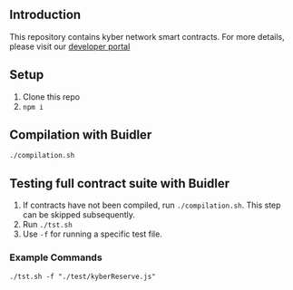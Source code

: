 ## Introduction
This repository contains kyber network smart contracts.
For more details, please visit our [developer portal](https://developer.kyber.network/)

## Setup
1. Clone this repo
2. `npm i`

## Compilation with Buidler
`./compilation.sh`

## Testing full contract suite with Buidler
1. If contracts have not been compiled, run `./compilation.sh`. This step can be skipped subsequently.
2. Run `./tst.sh`
3. Use `-f` for running a specific test file.

### Example Commands
`./tst.sh -f "./test/kyberReserve.js"`
